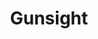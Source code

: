 ---
title: 'Gunsight'
categories: [flying, gallery]
tags: [tiger]
banner: gunsight.jpg
caption:  
type: image
---